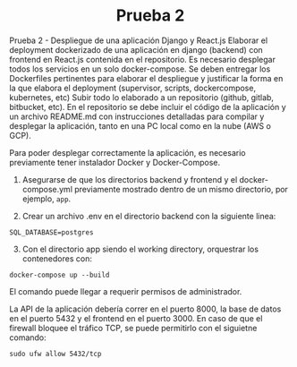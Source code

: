 <h1 align="center">Prueba 2</h1>

Prueba 2 - Despliegue de una aplicación Django y React.js Elaborar el deployment dockerizado de una aplicación en django (backend) con frontend en React.js contenida en el repositorio. Es necesario desplegar todos los servicios en un solo docker-compose. Se deben entregar los Dockerfiles pertinentes para elaborar el despliegue y justificar la forma en la que elabora el deployment (supervisor, scripts, dockercompose, kubernetes, etc) Subir todo lo elaborado a un repositorio (github, gitlab, bitbucket, etc). En el repositorio se debe incluir el código de la aplicación y un archivo README.md con instrucciones detalladas para compilar y desplegar la aplicación, tanto en una PC local como en la nube (AWS o GCP).

Para poder desplegar correctamente la aplicación, es necesario previamente tener instalador Docker y Docker-Compose.

1. Asegurarse de que los directorios backend y frontend y el docker-compose.yml previamente mostrado dentro de un mismo directorio, por ejemplo, ``app``.

2. Crear un archivo .env en el directorio backend con la siguiente linea:

```
SQL_DATABASE=postgres
```

3. Con el directorio app siendo el working directory, orquestrar los contenedores con:

```
docker-compose up --build
```

El comando puede llegar a requerir permisos de administrador.

La API de la aplicación debería correr en el puerto 8000, la base de datos en el puerto 5432 y el frontend en el puerto 3000. En caso de que el firewall bloquee el tráfico TCP, se puede permitirlo con el siguietne comando:

```
sudo ufw allow 5432/tcp
```